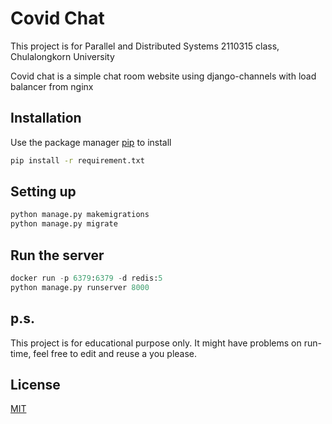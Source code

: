 # Covid Chat

This project is for Parallel and Distributed Systems 2110315 class,
Chulalongkorn University

Covid chat is a simple chat room website using django-channels with load balancer from nginx

## Installation

Use the package manager [pip](https://pip.pypa.io/en/stable/) to install

```bash
pip install -r requirement.txt
```

## Setting up

```python
python manage.py makemigrations
python manage.py migrate
```

## Run the server

```python
docker run -p 6379:6379 -d redis:5
python manage.py runserver 8000
```

## p.s.
This project is for educational purpose only. It might have problems on run-time, feel free to edit and reuse a you please.

## License
[MIT](https://choosealicense.com/licenses/mit/)